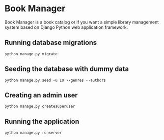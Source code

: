 # Book Manager

Book Manager is a book catalog or if you want a simple library management system based on Django Python web application framework.

## Running database migrations

    python manage.py migrate
    
## Seeding the database with dummy data

    python manage.py seed -u 10 --genres --authors

## Creating an admin user

    python manage.py createsuperuser
    
## Running the application

    python manage.py runserver
